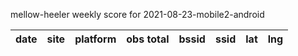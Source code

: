 mellow-heeler weekly score for 2021-08-23-mobile2-android

|date|site|platform|obs total|bssid|ssid|lat|lng|
|--|--|--|--|--|--|--|--|
